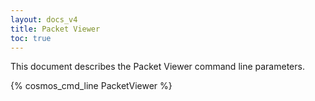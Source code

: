 ```yaml
---
layout: docs_v4
title: Packet Viewer
toc: true
---
```


This document describes the Packet Viewer command line parameters.

{% cosmos_cmd_line PacketViewer %}
